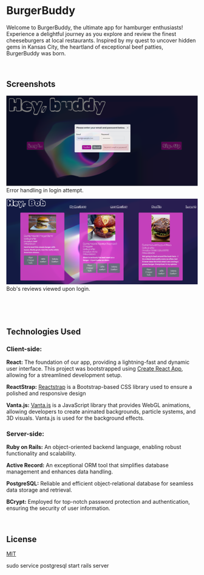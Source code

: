 # BurgerBuddy

Welcome to BurgerBuddy, the ultimate app for hamburger enthusiasts! Experience a delightful journey as you explore and review the finest cheeseburgers at local restaurants. Inspired by my quest to uncover hidden gems in Kansas City, the heartland of exceptional beef patties, BurgerBuddy was born.

&nbsp;


## Screenshots

![a screenshot](./assets/burgerbuddy_screenshot.png)
Error handling in login attempt.

![a screenshot](./assets/burgerbuddy_screenshot2.png)
Bob's reviews viewed upon login.

&nbsp;

<!-- edit for Render deployment!!! -->

<!-- ## Installation

Follow these steps to get BurgerBuddy up and running:

1. Clone the repository to your local machine.
2. In a new terminal window, run `bundle install` to install the necessary dependencies.
3. Run `bundle exec rake server` to initiate the backend magic.
4. Switch to a new terminal window, navigate to the client directory, and run `npm install` to install the required packages.
5. In a separate terminal window, use `npm start` to start the development server.
6. Finally, open your favorite browser and visit http://localhost:3000 to access the app and embark on your cheeseburger adventure! -->

&nbsp;

## Technologies Used 
### **Client-side:**

**React:** The foundation of our app, providing a lightning-fast and dynamic user interface. This project was bootstrapped using [Create React App](https://github.com/facebook/create-react-app), allowing for a streamlined development setup.

**ReactStrap:** [Reactstrap](https://github.com/reactstrap/reactstrap) is a Bootstrap-based CSS library used to ensure a polished and responsive design


**Vanta.js:** [Vanta.js](https://github.com/tengbao/vanta) is a JavaScript library that provides WebGL animations, allowing developers to create animated backgrounds, particle systems, and 3D visuals. Vanta.js is used for the background effects.

### **Server-side:**

**Ruby on Rails:** An object-oriented backend language, enabling robust functionality and scalability.

**Active Record:** An exceptional ORM tool that simplifies database management and enhances data handling.

**PostgreSQL:** Reliable and efficient object-relational database for seamless data storage and retrieval.

**BCrypt:** Employed for top-notch password protection and authentication, ensuring the security of user information.

&nbsp;

## License

[MIT](https://choosealicense.com/licenses/mit/)

sudo service postgresql start
rails server